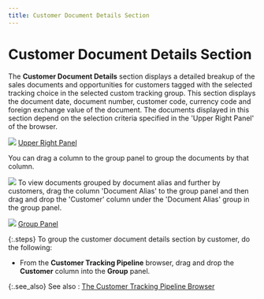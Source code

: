 ```yaml
---
title: Customer Document Details Section
---
```


# Customer Document Details Section


The **Customer Document Details** section  displays a detailed breakup of the sales documents and opportunities for  customers tagged with the selected tracking choice in the selected custom  tracking group. This section displays the document date, document number,  customer code, currency code and foreign exchange value of the document.  The documents displayed in this section depend on the selection criteria  specified in the 'Upper Right Panel' of the browser.


![]({{site.sp_baseurl}}/img/lens.gif) [Upper  Right Panel]({{site.sp_baseurl}}/misc/upper_right_panel_customer_tracking_pipeline_report.html)


You can drag a column to the group panel to group the documents by that  column.


![]({{site.sp_baseurl}}/img/example.gif) To  view documents grouped by document alias and further by customers, drag  the column 'Document Alias' to the group panel and then drag and drop  the 'Customer' column under the 'Document Alias' group in the group panel.


![]({{site.sp_baseurl}}/img/lens.gif) [Group Panel]({{site.wwe_chm}}/misc/group_panel.html)


{:.steps}
To group the customer document details section  by customer, do the following:

- From the **Customer Tracking Pipeline** browser,  drag and drop the **Customer** column  into the **Group** panel.



{:.see_also}
See also
: [The  Customer Tracking Pipeline Browser]({{site.sp_baseurl}}/sales-docs/sales-analysis/customer-tracking-pipeline/the_customer_tracking_pipeline_browser.html)
